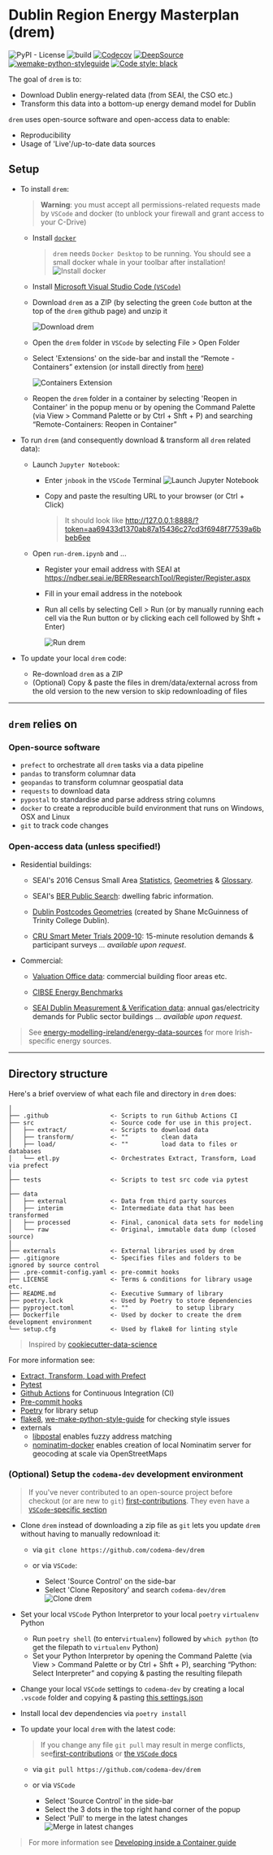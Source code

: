 # Dublin Region Energy Masterplan (drem)

![PyPI - License](https://img.shields.io/pypi/l/drem)
![build](https://github.com/codema-dev/drem/workflows/build/badge.svg)
[![Codecov](https://codecov.io/gh/codema-dev/drem/branch/master/graph/badge.svg)](https://codecov.io/gh/codema-dev/drem)
[![DeepSource](https://deepsource.io/gh/codema-dev/drem.svg/?label=active+issues&show_trend=true)](https://deepsource.io/gh/codema-dev/drem/?ref=repository-badge)
[![wemake-python-styleguide](https://img.shields.io/badge/style-wemake-000000.svg)](https://github.com/wemake-services/wemake-python-styleguide)
[![Code style: black](https://img.shields.io/badge/code%20style-black-000000.svg)](https://github.com/psf/black)


The goal of `drem` is to:

- Download Dublin energy-related data (from SEAI, the CSO etc.)
- Transform this data into a bottom-up energy demand model for Dublin

`drem` uses open-source software and open-access data to enable:
- Reproducibility
- Usage of 'Live'/up-to-date data sources


## Setup

- To install `drem`:

    > __Warning__: you must accept all permissions-related requests made by `VSCode` and docker (to unblock your firewall and grant access to your C-Drive)

    - Install [`docker`](https://docs.docker.com/docker-for-windows/install/)

        > `drem` needs `Docker Desktop` to be running.  You should see a small docker whale in your toolbar after installation!
        ![Install `docker`](images/docker-whale.png)

    - Install [Microsoft Visual Studio Code (`VSCode`)](https://code.visualstudio.com/)

    - Download `drem` as a ZIP (by selecting the green `Code` button at the top of the `drem` github page) and unzip it

        ![Download `drem`](images/download-drem.png)

    - Open the `drem` folder in `VSCode` by selecting File > Open Folder

    - Select 'Extensions' on the side-bar and install the “Remote - Containers” extension (or install directly from [here](https://marketplace.visualstudio.com/items?itemName=ms-vscode-remote.remote-containers))

        ![Containers Extension](images/containers-extension.PNG)

    - Reopen the `drem` folder in a container by selecting 'Reopen in Container' in the popup menu or by opening the Command Palette (via View > Command Palette or by Ctrl + Shft + P) and searching “Remote-Containers: Reopen in Container”


- To run `drem` (and consequently download & transform all `drem` related data):

    - Launch `Jupyter Notebook`:

        - Enter `jnbook` in the `VSCode` Terminal
            ![Launch Jupyter Notebook](images/launch-notebook.PNG)

        - Copy and paste the resulting URL to your browser (or Ctrl + Click)
            > It should look like http://127.0.0.1:8888/?token=aa69433d1370ab87a15436c27cd3f6948f77539a6bbeb6ee

    - Open `run-drem.ipynb` and ...

        - Register your email address with SEAI at  https://ndber.seai.ie/BERResearchTool/Register/Register.aspx
        - Fill in your email address in the notebook
        - Run all cells by selecting Cell > Run (or by manually running each cell via the Run button or by clicking each cell followed by Shft + Enter)

            ![Run `drem`](images/run-drem.PNG)

- To update your local `drem` code:

    - Re-download `drem` as a ZIP
    - (Optional) Copy & paste the files in drem/data/external across from the old version to the new version to skip redownloading of files

---

## `drem` relies on

### Open-source software

- `prefect` to orchestrate all `drem` tasks via a data pipeline
- `pandas` to transform columnar data
- `geopandas` to transform columnar geospatial data
- `requests` to download data
- `pypostal` to standardise and parse address string columns
- `docker` to create a reproducible build environment that runs on Windows, OSX and Linux
- `git` to track code changes


### Open-access data (unless specified!)

- Residential buildings:

    - SEAI's 2016 Census Small Area [Statistics](https://www.cso.ie/en/media/csoie/census/census2016/census2016boundaryfiles/SAPS2016_SA2017.csv), [Geometries](https://data.gov.ie/dataset/small-areas-ungeneralised-osi-national-statistical-boundaries-2015) & [Glossary](https://www.cso.ie/en/media/csoie/census/census2016/census2016boundaryfiles/SAPS_2016_Glossary.xlsx).

    - SEAI's [BER Public Search](https://ndber.seai.ie/BERResearchTool/Register/Register.aspx): dwelling fabric information.

    - [Dublin Postcodes Geometries](https://github.com/rdmolony/dublin-postcode-shapefiles) (created by Shane McGuinness of Trinity College Dublin).

    - [CRU Smart Meter Trials 2009-10](https://www.ucd.ie/issda/data/commissionforenergyregulationcer/): 15-minute resolution demands & participant surveys _... available upon request_.

- Commercial:

    - [Valuation Office data](https://www.valoff.ie/en/open-data/api/): commercial building floor areas etc.

    - [CIBSE Energy Benchmarks](https://www.cibse.org/Knowledge/knowledge-items/detail?id=a0q20000008I7evAAC)

    - [SEAI Dublin Measurement & Verification data](https://www.seai.ie/): annual gas/electricity demands for Public sector buildings _... available upon request_.

> See [energy-modelling-ireland/energy-data-sources](https://github.com/energy-modelling-ireland/energy-data-sources) for more Irish-specific energy sources.


---


## Directory structure

Here's a brief overview of what each file and directory in `drem` does:
```
│
├── .github                 <- Scripts to run Github Actions CI
├── src                     <- Source code for use in this project.
│   ├── extract/            <- Scripts to download data
│   ├── transform/          <- ""         clean data
│   ├── load/               <- ""         load data to files or databases
│   └── etl.py              <- Orchestrates Extract, Transform, Load via prefect
│
├── tests                   <- Scripts to test src code via pytest
│
├── data
│   ├── external            <- Data from third party sources
│   ├── interim             <- Intermediate data that has been transformed
│   ├── processed           <- Final, canonical data sets for modeling
│   └── raw                 <- Original, immutable data dump (closed source)
│
├── externals               <- External libraries used by drem
├── .gitignore              <- Specifies files and folders to be ignored by source control
├── .pre-commit-config.yaml <- pre-commit hooks
├── LICENSE                 <- Terms & conditions for library usage etc.
├── README.md               <- Executive Summary of library
├── poetry.lock             <- Used by Poetry to store dependencies
├── pyproject.toml          <- ""             to setup library
├── Dockerfile              <- Used by docker to create the drem development environment
└── setup.cfg               <- Used by flake8 for linting style
```

> Inspired by [cookiecutter-data-science](https://github.com/drivendata/cookiecutter-data-science)

For more information see:
- [Extract, Transform, Load with Prefect](https://docs.prefect.io/core/tutorial/02-etl-flow.html)
- [Pytest](https://docs.pytest.org/en/latest/)
- [Github Actions](https://github.com/actions/setup-python) for Continuous Integration (CI)
- [Pre-commit hooks](https://pre-commit.com/)
- [Poetry](https://python-poetry.org/) for library setup
- [flake8](https://flake8.pycqa.org/en/latest/), [we-make-python-style-guide](https://wemake-python-stylegui.de/en/latest/pages/usage/violations/index.html) for checking style issues
- externals
    - [libpostal](https://github.com/openvenues/libpostal) enables fuzzy address matching
    - [nominatim-docker](https://github.com/mediagis/nominatim-docker) enables creation of local Nominatim server for geocoding at scale via OpenStreetMaps


### (Optional) Setup the `codema-dev` development environment

> If you've never contributed to an open-source project before checkout (or are new to `git`) [first-contributions](https://github.com/firstcontributions/first-contributions).  They even have a [`VSCode`-specific section](https://github.com/firstcontributions/first-contributions/blob/master/gui-tool-tutorials/github-windows-vs-code-tutorial.md)

- Clone `drem` instead of downloading a zip file as `git` lets you update `drem` without having to manually redownload it:
    - via `git clone https://github.com/codema-dev/drem`

    - or via `VSCode`:
        - Select 'Source Control' on the side-bar
        - Select 'Clone Repository' and search `codema-dev/drem`
        ![Clone `drem`](images/clone-drem.PNG)

- Set your local `VSCode` Python Interpretor to your local `poetry` `virtualenv` Python
    - Run `poetry shell` (to enter`virtualenv`) followed by `which python` (to get the filepath to `virtualenv` Python)
    - Set your Python Interpretor by opening the Command Palette (via View > Command Palette or by Ctrl + Shft + P), searching “Python: Select Interpreter” and copying & pasting the resulting filepath

- Change your local `VSCode` settings to `codema-dev` by creating a local `.vscode` folder and copying & pasting [this settings.json](https://github.com/codema-dev/codema-dev-dotfiles/tree/master/.vscode)

- Install local dev dependencies via `poetry install`

- To update your local `drem` with the latest code:

    > If you change any file `git pull` may result in merge conflicts, see[first-contributions](https://github.com/firstcontributions/first-contributions/blob/master/additional-material/git_workflow_scenarios/resolving-merge-conflicts.md) or [the `VSCode` docs](https://code.visualstudio.com/Docs/editor/versioncontrol)

    - via `git pull https://github.com/codema-dev/drem`

    - or via `VSCode`
        - Select 'Source Control' in the side-bar
        - Select the 3 dots in the top right hand corner of the popup
        - Select 'Pull' to merge in the latest changes
        ![Merge in latest changes](images/git-pull.png)

> For more information see [Developing inside a Container guide](https://code.visualstudio.com/docs/remote/containers)
